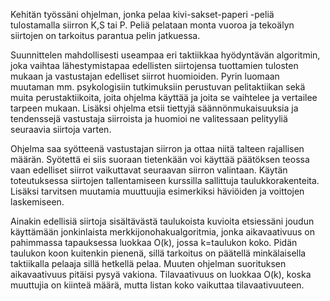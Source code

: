 Kehitän työssäni ohjelman, jonka pelaa kivi-sakset-paperi -peliä tulostamalla siirron K,S tai P. Peliä pelataan monta vuoroa ja tekoälyn siirtojen on tarkoitus parantua pelin jatkuessa. 

Suunnittelen mahdollisesti useampaa eri taktiikkaa hyödyntävän algoritmin, joka vaihtaa lähestymistapaa edellisten siirtojensa tuottamien tulosten mukaan ja vastustajan edelliset siirrot huomioiden. Pyrin luomaan muutaman mm. psykologisiin tutkimuksiin perustuvan pelitaktiikan sekä muita perustaktiikoita, joita ohjelma käyttää ja joita se vaihtelee ja vertailee tarpeen mukaan. Lisäksi ohjelma etsii tiettyjä säännönmukaisuuksia ja tendenssejä vastustaja siirroista ja huomioi ne valitessaan pelityyliä seuraavia siirtoja varten.

Ohjelma saa syötteenä vastustajan siirron ja ottaa niitä talteen rajallisen määrän. Syötettä ei siis suoraan tietenkään voi käyttää päätöksen teossa vaan edelliset siirrot vaikuttavat seuraavan siirron valintaan. Käytän toteutuksessa siirtojen tallentamiseen kurssilla sallittuja taulukkorakenteita. Lisäksi tarvitsen muutamia muuttuujia esimerkiksi häviöiden ja voittojen laskemiseen.

Ainakin edellisiä siirtoja sisältävästä taulukoista kuvioita etsiessäni joudun käyttämään jonkinlaista merkkijonohakualgoritmia, jonka aikavaativuus on pahimmassa tapauksessa luokkaa O(k), jossa k=taulukon koko. Pidän taulukon koon kuitenkin pienenä, sillä tarkoitus on päätellä minkälaisella taktiikalla pelaaja sillä hetkellä pelaa. Muuten ohjelman suorituksen aikavaativuus pitäisi pysyä vakiona.
Tilavaativuus on luokkaa O(k), koska muuttujia on kiinteä määrä, mutta listan koko vaikuttaa tilavaativuuteen.

